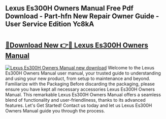 ## Lexus Es300H Owners Manual Free Pdf Download - Part-hfn New Repair Owner Guide - User Service Edition Yc8kA

# <h2><a href="http://bc35527.oget.top/?id=Lexus+Es300H+Owners+Manual">🔗Download New 👉🔴 Lexus Es300H Owners Manual</a></h2>

[![Lexus Es300H Owners Manual new download](https://i.imgur.com/5g1atiW.png)](http://bc35527.oget.top/?id=Lexus+Es300H+Owners+Manual)
Welcome to the Lexus Es300H Owners Manual user manual, your trusted guide to understanding and using your new product, from setup to maintenance and beyond. Familiarize with the Packaging Before discarding the packaging, please ensure you have kept all necessary accessories Lexus Es300H Owners Manual. This remarkable Lexus Es300H Owners Manual offers a seamless blend of functionality and user-friendliness, thanks to its advanced features. Let's Get Started! Contact us today and let us Lexus Es300H Owners Manual guide you through the process.

